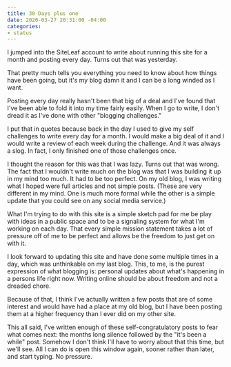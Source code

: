 ```yaml
---
title: 30 Days plus one
date: 2020-03-27 20:31:00 -04:00
categories:
- status
---
```


I jumped into the SiteLeaf account to write about running this site for a month and posting every day.  Turns out that was yesterday. 

That pretty much tells you everything you need to know about how things have been going, but it's my blog damn it and I can be a long winded as I want. 

Posting every day really hasn't been that big of a deal and I've found that I've been able to fold it into my time fairly easily.  When I go to write, I don't dread it as I've done with other "blogging challenges." 

I put that in quotes because back in the day I used to give my self challenges to write every day for a month.  I would make a big deal of it and I would write a review of each week during the challenge. And it was always a slog.  In fact, I only finished one of those challenges once.  

I thought the reason for this was that I was lazy.  Turns out that was wrong.  The fact that I wouldn't write much on the blog was that I was building it up in my mind too much.  It had to be too perfect.  On my old blog, I was writing what I hoped were full articles and not simple posts.  (These are very different in my mind.  One is much more formal while the other is a simple update that you could see on any social media service.) 

What I'm trying to do with this site is a simple sketch pad for me be play with ideas in a public space and to be a signaling system for what I'm working on each day. That every simple mission statement takes a lot of pressure off of me to be perfect and allows be the freedom to just get on with it. 

I look forward to updating this site and have done some multiple times in a day, which was unthinkable on my last blog.  This, to me, is the purest expression of what blogging is: personal updates about what's happening in a persons life right now. Writing online should be about freedom and not a dreaded chore.

Because of that, I think I've actually written a few posts that are of some interest and would have had a place at my old blog, but I have been posting them at a higher frequency than I ever did on my other site. 

This all said, I've written enough of these self-congratulatory posts to fear what comes next: the months long silence followed by the "it's been a while" post. Somehow I don't think I'll have to worry about that this time, but we'll see. All I can do is open this window again, sooner rather than later, and start typing. No pressure.